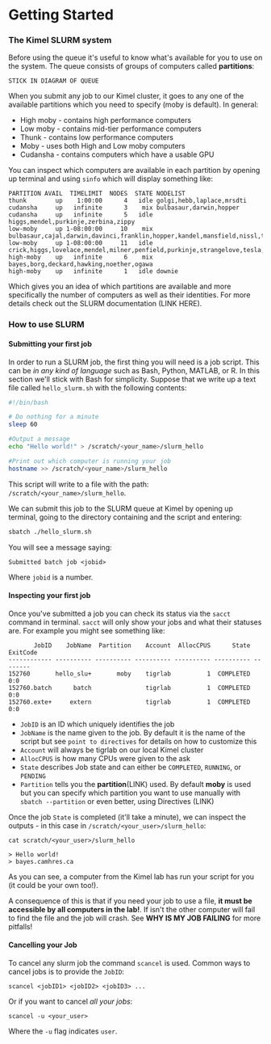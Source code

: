 # Getting Started
### The Kimel SLURM system

Before using the queue it's useful to know what's available for you to use on the system. The queue consists of groups of computers called **partitions**:

```
STICK IN DIAGRAM OF QUEUE 
```

When you submit any job to our Kimel cluster, it goes to any one of the available partitions which you need to specify (moby is default). In general:

- High moby - contains high performance computers 
- Low moby - contains mid-tier performance computers
- Thunk - contains low performance computers
- Moby - uses both High and Low moby computers
- Cudansha - contains computers which have a usable GPU

You can inspect which computers are available in each partition by opening up terminal and using `sinfo` which will display something like:

```
PARTITION AVAIL  TIMELIMIT  NODES  STATE NODELIST
thunk        up    1:00:00      4   idle golgi,hebb,laplace,mrsdti
cudansha     up   infinite      3    mix bulbasaur,darwin,hopper
cudansha     up   infinite      5   idle higgs,mendel,purkinje,zerbina,zippy
low-moby     up 1-08:00:00     10    mix bulbasaur,cajal,darwin,davinci,franklin,hopper,kandel,mansfield,nissl,talairach
low-moby     up 1-08:00:00     11   idle crick,higgs,lovelace,mendel,milner,penfield,purkinje,strangelove,tesla,zerbina,zippy
high-moby    up   infinite      6    mix bayes,borg,deckard,hawking,noether,ogawa
high-moby    up   infinite      1   idle downie
```

Which gives you an idea of which partitions are available and more specifically the number of computers as well as their identities. For more details check out the SLURM documentation (LINK HERE). 


### How to use SLURM

#### Submitting your first job
In order to run a SLURM job, the first thing you will need is a job script. This can be *in any kind of language* such as Bash, Python, MATLAB, or R. In this section we'll stick with Bash for simplicity. Suppose that we write up a text file called `hello_slurm.sh` with the following contents:

```bash
#!/bin/bash

# Do nothing for a minute 
sleep 60

#Output a message
echo "Hello world!" > /scratch/<your_name>/slurm_hello

#Print out which computer is running your job
hostname >> /scratch/<your_name>/slurm_hello

```

This script will write to a file with the path: `/scratch/<your_name>/slurm_hello`. 

We can submit this job to the SLURM queue at Kimel by opening up terminal, going to the directory containing and the script and entering:

```bash
sbatch ./hello_slurm.sh
```

You will see a message saying:

```shell
Submitted batch job <jobid>
```

Where `jobid` is a number. 

#### Inspecting your first job

Once you've submitted a job you can check its status via the `sacct` command in terminal. `sacct` will only show your jobs and what their statuses are. For example you might see something like:
```
       JobID    JobName  Partition    Account  AllocCPUS      State ExitCode
------------ ---------- ---------- ---------- ---------- ---------- --------
152760       hello_slu+       moby    tigrlab          1  COMPLETED      0:0
152760.batch      batch               tigrlab          1  COMPLETED      0:0
152760.exte+     extern               tigrlab          1  COMPLETED      0:0
```

- `JobID` is an ID which uniquely identifies the job
- `JobName` is the name given to the job. By default it is the name of the script but see `point to directives` for details on how to customize this
- `Account` will always be tigrlab on our local Kimel cluster
- `AllocCPUS` is how many CPUs were given to the ask
- `State` describes Job state and can either be `COMPLETED`, `RUNNING`, or `PENDING` 
- `Partition` tells you the **partition**(LINK) used. By default **moby** is used but you can specify which partition you want to use manually with `sbatch --partition` or even better, using Directives (LINK)

Once the job `State` is completed (it'll take a minute), we can inspect the outputs - in this case in `/scratch/<your_user>/slurm_hello`:

```
cat scratch/<your_user>/slurm_hello

> Hello world!
> bayes.camhres.ca
```

As you can see, a computer from the Kimel lab has run your script for you (it could be your own too!). 

A consequence of this is that if you need your job to use a file, **it must be accessible by all computers in the lab!**. If isn't the other computer will fail to find the file and the job will crash. See **WHY IS MY JOB FAILING** for more pitfalls!

#### Cancelling your Job

To cancel any slurm job the command `scancel` is used. Common ways to cancel jobs is to provide the `JobID`:

```
scancel <jobID1> <jobID2> <jobID3> ...
```

Or if you want to cancel *all your jobs*:

```
scancel -u <your_user>
```

Where the `-u` flag indicates `user`.
